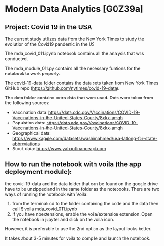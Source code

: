 # Modern Data Analytics [G0Z39a]

## Project: Covid 19 in the USA

The current study utilizes data from the New York Times to study the evolution of the Covid19 pandemic in the US

The mda_covid_011.ipynb notebook contains all the analysis that was conducted.

The mda_module_011.py contains all the necessary funtions for the notebook to work properly.

The covid-19-data folder contains the data sets taken from New York Times GitHub repo (https://github.com/nytimes/covid-19-data).

The data folder contains extra data that were used. Data were taken from the following sources:

- Vaccination data: https://data.cdc.gov/Vaccinations/COVID-19-Vaccinations-in-the-United-States-County/8xkx-amqh
 - Population data: https://data.cdc.gov/Vaccinations/COVID-19-Vaccinations-in-the-United-States-County/8xkx-amqh
- Geographical data: https://www.kaggle.com/datasets/washimahmed/usa-latlong-for-state-abbreviations
- Stock data: https://www.yahoofinanceapi.com

##  How to run the notebook with voila (the app deployment module):
the covid-19-data and the data folder that can be found on the google drive have to be unzipped and in the same folder as the notebooks. 
There are two ways of running the notebook with Voila: 
1) from the terminal: cd to the folder containing the code and the data then call $ voila mda_covid_011.ipynb 
2) If you have nbextensions, enable the voila/extension extension. Open the notebook in jupyter and click on the voila icon. 

However, it is preferable to use the 2nd option as the layout looks better. 

It takes about 3-5 minutes for voila to compile and launch the notebook. 

